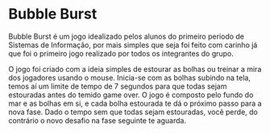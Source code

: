 # Bubble Burst

Bubble Burst é um jogo idealizado pelos alunos do primeiro período de Sistemas de Informação, por mais simples que seja foi feito com carinho já que foi o primeiro jogo realizado por todos os integrantes do grupo.

O jogo foi criado com a ideia simples de estourar as bolhas ou treinar a mira dos jogadores usando o mouse. Inicia-se com as bolhas subindo na tela, temos aí um limite de tempo de 7 segundos para que todas sejam estouradas antes do temido game over. O jogo é composto pelo fundo do mar e as bolhas em si, e cada bolha estourada te dá o próximo passo para a nova fase. Dado o tempo sem que todas sejam estouradas, você perde, do contrário o novo desafio na fase seguinte te aguarda.
